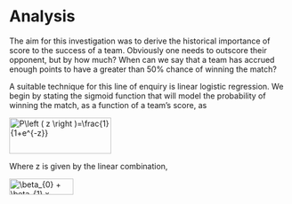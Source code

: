 # Analysis
The aim for this investigation was to derive the historical importance of score to the success of a team. Obviously one needs to outscore their opponent, but by how much? When can we say that a team has accrued enough points to have a greater than 50% chance of winning the match?

A suitable technique for this line of enquiry is linear logistic regression. We begin by stating the sigmoid function that will model the probability of winning the match, as a function of a team’s score, as    

<img src="https://bit.ly/2F3RFto" align="center" border="0" alt="P\left ( z \right )=\frac{1}{1+e^{-z}}" width="183" height="65" />

Where z is given by the linear combination,

<img src="https://bit.ly/3bt0kBP" align="center" border="0" alt=" \beta_{0} + \beta_{1} x" width="115" height="29" /> 
